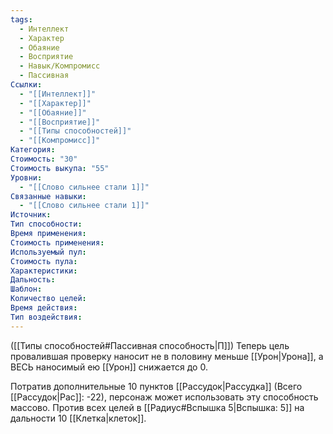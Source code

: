 ```yaml
---
tags:
  - Интеллект
  - Характер
  - Обаяние
  - Восприятие
  - Навык/Компромисс
  - Пассивная
Ссылки:
  - "[[Интеллект]]"
  - "[[Характер]]"
  - "[[Обаяние]]"
  - "[[Восприятие]]"
  - "[[Типы способностей]]"
  - "[[Компромисс]]"
Категория: 
Стоимость: "30"
Стоимость выкупа: "55"
Уровни:
  - "[[Слово сильнее стали 1]]"
Связанные навыки:
  - "[[Слово сильнее стали 1]]"
Источник:
Тип способности:
Время применения:
Стоимость применения:
Используемый пул:
Стоимость пула:
Характеристики:
Дальность:
Шаблон:
Количество целей:
Время действия:
Тип воздействия:
---
```

([[Типы способностей#Пассивная способность|П]]) Теперь цель провалившая проверку наносит не в половину меньше [[Урон|Урона]], а ВЕСЬ наносимый ею [[Урон]] снижается до 0.

Потратив дополнительные 10 пунктов [[Рассудок|Рассудка]] (Всего [[Рассудок|Рас]]: -22), персонаж может использовать эту способность массово. Против всех целей в [[Радиус#Вспышка 5|Вспышка: 5]] на дальности 10 [[Клетка|клеток]]. 